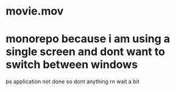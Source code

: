 # movie.mov


# monorepo because i am using a single screen and dont want to switch between windows 

ps application not done so dont anything rn wait a bit
